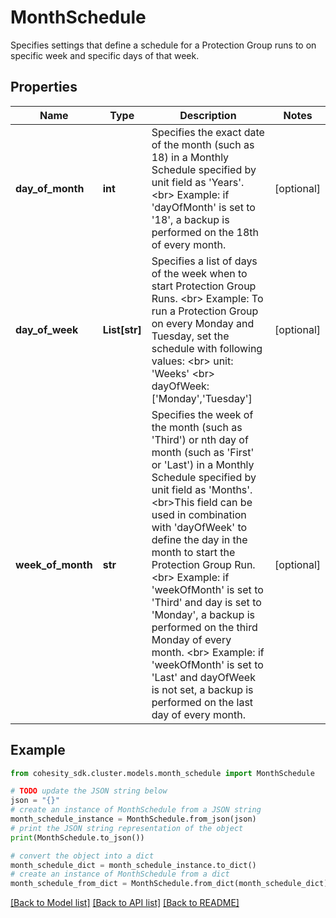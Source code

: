 # MonthSchedule

Specifies settings that define a schedule for a Protection Group runs to on specific week and specific days of that week.

## Properties

Name | Type | Description | Notes
------------ | ------------- | ------------- | -------------
**day_of_month** | **int** | Specifies the exact date of the month (such as 18) in a Monthly Schedule specified by unit field as &#39;Years&#39;. &lt;br&gt; Example: if &#39;dayOfMonth&#39; is set to &#39;18&#39;, a backup is performed on the 18th of every month. | [optional] 
**day_of_week** | **List[str]** | Specifies a list of days of the week when to start Protection Group Runs. &lt;br&gt; Example: To run a Protection Group on every Monday and Tuesday, set the schedule with following values: &lt;br&gt;  unit: &#39;Weeks&#39; &lt;br&gt;  dayOfWeek: [&#39;Monday&#39;,&#39;Tuesday&#39;] | [optional] 
**week_of_month** | **str** | Specifies the week of the month (such as &#39;Third&#39;) or nth day of month (such as &#39;First&#39; or &#39;Last&#39;) in a Monthly Schedule specified by unit field as &#39;Months&#39;. &lt;br&gt;This field can be used in combination with &#39;dayOfWeek&#39; to define the day in the month to start the Protection Group Run. &lt;br&gt; Example: if &#39;weekOfMonth&#39; is set to &#39;Third&#39; and day is set to &#39;Monday&#39;, a backup is performed on the third Monday of every month. &lt;br&gt; Example: if &#39;weekOfMonth&#39; is set to &#39;Last&#39; and dayOfWeek is not set, a backup is performed on the last day of every month. | [optional] 

## Example

```python
from cohesity_sdk.cluster.models.month_schedule import MonthSchedule

# TODO update the JSON string below
json = "{}"
# create an instance of MonthSchedule from a JSON string
month_schedule_instance = MonthSchedule.from_json(json)
# print the JSON string representation of the object
print(MonthSchedule.to_json())

# convert the object into a dict
month_schedule_dict = month_schedule_instance.to_dict()
# create an instance of MonthSchedule from a dict
month_schedule_from_dict = MonthSchedule.from_dict(month_schedule_dict)
```
[[Back to Model list]](../README.md#documentation-for-models) [[Back to API list]](../README.md#documentation-for-api-endpoints) [[Back to README]](../README.md)


